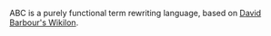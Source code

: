 ABC is a purely functional term rewriting language, based on [David
Barbour's Wikilon](https://github.com/dmbarbour/wikilon).
